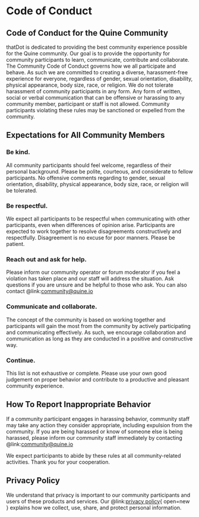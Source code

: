 # Code of Conduct

## Code of Conduct for the Quine Community

thatDot is dedicated to providing the best community experience possible for the Quine community. Our goal is to provide the opportunity for community participants to learn, communicate, contribute and collaborate. The Community Code of Conduct governs how we all participate and behave. As such we are committed to creating a diverse, harassment-free experience for everyone, regardless of gender, sexual orientation, disability, physical appearance, body size, race, or religion. We do not tolerate harassment of community participants in any form. Any form of written, social or verbal communication that can be offensive or harassing to any community member, participant or staff is not allowed. Community participants violating these rules may be sanctioned or expelled from the community.

## Expectations for All Community Members

### Be kind.

All community participants should feel welcome, regardless of their personal background. Please be polite, courteous, and considerate to fellow participants. No offensive comments regarding to gender, sexual orientation, disability, physical appearance, body size, race, or religion will be tolerated.

### Be respectful.

We expect all participants to be respectful when communicating with other participants, even when differences of opinion arise. Participants are expected to work together to resolve disagreements constructively and respectfully. Disagreement is no excuse for poor manners. Please be patient.

### Reach out and ask for help.

Please inform our community operator or forum moderator if you feel a violation has taken place and our staff will address the situation. Ask questions if you are unsure and be helpful to those who ask. You can also contact @link:[community@quine.io](mailto:community@quine.io)

### Communicate and collaborate.

The concept of the community is based on working together and participants will gain the most from the community by actively participating and communicating effectively. As such, we encourage collaboration and communication as long as they are conducted in a positive and constructive way.

### Continue.

This list is not exhaustive or complete. Please use your own good judgement on proper behavior and contribute to a productive and pleasant community experience.

## How To Report Inappropriate Behavior

If a community participant engages in harassing behavior, community staff may take any action they consider appropriate, including expulsion from the community. If you are being harassed or know of someone else is being harassed, please inform our community staff immediately by contacting @link:[community@quine.io](mailto:community@quine.io)

We expect participants to abide by these rules at all community-related activities. Thank you for your cooperation.

## Privacy Policy

We understand that privacy is important to our community participants and users of these products and services. Our @link:[privacy policy](https://www.thatdot.com/privacy/){ open=new } explains how we collect, use, share, and protect personal information.
